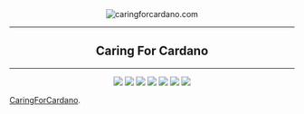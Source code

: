 <div align="center">
<img src="http://66.219.5.15/stlfiles/images/Glock2021.gif" alt="caringforcardano.com" />
  <hr />
    <h2 align="center" style="border-bottom: none">Caring For Cardano</h2>
  <hr/>
  <img src="http://66.219.5.15/stlfiles/adaprice.jpg" />
  <img src="http://66.219.5.15/images/btcprice.jpg" />
  <img src="http://66.219.5.15/images/dxyprice.jpg" />
  <img src="http://66.219.5.15/stlfiles/milkprice.jpg" />
  <img src="http://66.219.5.15/stlfiles/mvoucherprice.jpg" />
  <img src="http://66.219.5.15/stlfiles/myieldprice.jpg" />
  <img src="http://66.219.5.15/stlfiles/tunaprice.jpg" />
</div>


[CaringForCardano](http://caringforcardano.com).

